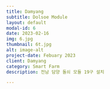 ```yaml
---
title: Damyang
subtitle: Dolsoe Module
layout: default
modal-id: 6
date: 2023-02-16
img: 6.jpg
thumbnail: 6t.jpg
alt: image-alt
project-date: Febuary 2023
client: Damyang
category: Smart Farm
description: 전남 담양 돌쇠 모듈 19구 설치

---
```

